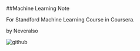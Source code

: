 ##Machine Learning Note

For Standford Machine Learning Course in Coursera.

by Neveralso

![github](https://raw.githubusercontent.com/neveralso/MachineLearningNote/master/cover.jpg)
